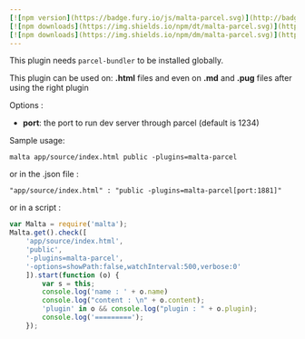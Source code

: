 ```yaml
---
[![npm version](https://badge.fury.io/js/malta-parcel.svg)](http://badge.fury.io/js/malta-parcel)
[![npm downloads](https://img.shields.io/npm/dt/malta-parcel.svg)](https://npmjs.org/package/malta-parcel)
[![npm downloads](https://img.shields.io/npm/dm/malta-parcel.svg)](https://npmjs.org/package/malta-parcel)  
---  
```


This plugin needs `parcel-bundler` to be installed globally.  

This plugin can be used on: **.html** files and even on **.md** and **.pug** files after using the right plugin

Options :  
- **port**: the port to run dev server through parcel (default is 1234)

Sample usage:  
```
malta app/source/index.html public -plugins=malta-parcel
```
or in the .json file :
```
"app/source/index.html" : "public -plugins=malta-parcel[port:1881]"
```
or in a script : 
``` js
var Malta = require('malta');
Malta.get().check([
    'app/source/index.html',
    'public',
    '-plugins=malta-parcel',
    '-options=showPath:false,watchInterval:500,verbose:0'
    ]).start(function (o) {
        var s = this;
        console.log('name : ' + o.name)
        console.log("content : \n" + o.content);
        'plugin' in o && console.log("plugin : " + o.plugin);
        console.log('=========');
    });
```